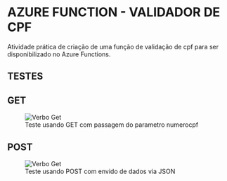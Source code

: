 # AZURE FUNCTION - VALIDADOR DE CPF

Atividade prática de criação de uma função de validação de cpf para ser disponibilizado no Azure Functions.

## TESTES

## GET

<div>
 <figure>
  <img src="bin/src/verboget.png" alt="Verbo Get">
  <figcaption>Teste usando GET com passagem do parametro numerocpf</figcaption>
 </figure>
 </div>

## POST

<div>
 <figure>
  <img src="bin/src/verbopost.png" alt="Verbo Get">
  <figcaption>Teste usando POST com envido de dados via JSON</figcaption>
 </figure>
 </div>